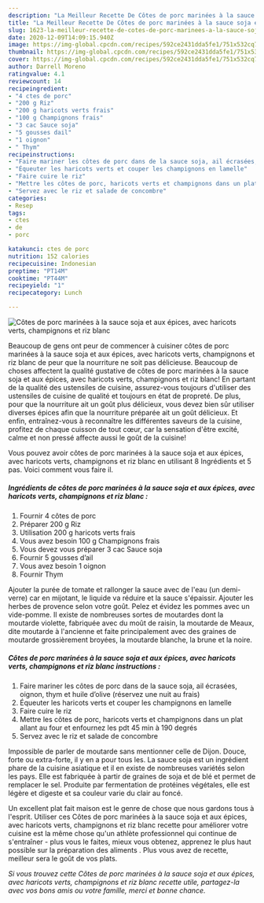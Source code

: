 ```yaml
---
description: "La Meilleur Recette De Côtes de porc marinées à la sauce soja et aux épices, avec haricots verts, champignons et riz blanc"
title: "La Meilleur Recette De Côtes de porc marinées à la sauce soja et aux épices, avec haricots verts, champignons et riz blanc"
slug: 1623-la-meilleur-recette-de-cotes-de-porc-marinees-a-la-sauce-soja-et-aux-epices-avec-haricots-verts-champignons-et-riz-blanc
date: 2020-12-09T14:09:15.940Z
image: https://img-global.cpcdn.com/recipes/592ce2431dda5fe1/751x532cq70/cotes-de-porc-marinees-a-la-sauce-soja-et-aux-epices-avec-haricots-verts-champignons-et-riz-blanc-photo-principale-de-la-recette.jpg
thumbnail: https://img-global.cpcdn.com/recipes/592ce2431dda5fe1/751x532cq70/cotes-de-porc-marinees-a-la-sauce-soja-et-aux-epices-avec-haricots-verts-champignons-et-riz-blanc-photo-principale-de-la-recette.jpg
cover: https://img-global.cpcdn.com/recipes/592ce2431dda5fe1/751x532cq70/cotes-de-porc-marinees-a-la-sauce-soja-et-aux-epices-avec-haricots-verts-champignons-et-riz-blanc-photo-principale-de-la-recette.jpg
author: Darrell Moreno
ratingvalue: 4.1
reviewcount: 14
recipeingredient:
- "4 ctes de porc"
- "200 g Riz"
- "200 g haricots verts frais"
- "100 g Champignons frais"
- "3 cac Sauce soja"
- "5 gousses dail"
- "1 oignon"
- " Thym"
recipeinstructions:
- "Faire mariner les côtes de porc dans de la sauce soja, ail écrasées, oignon, thym et huile d’olive (réservez une nuit au frais)"
- "Équeuter les haricots verts et couper les champignons en lamelle"
- "Faire cuire le riz"
- "Mettre les côtes de porc, haricots verts et champignons dans un plat allant au four et enfournez les pdt 45 min à 190 degrés"
- "Servez avec le riz et salade de concombre"
categories:
- Resep
tags:
- ctes
- de
- porc

katakunci: ctes de porc 
nutrition: 152 calories
recipecuisine: Indonesian
preptime: "PT14M"
cooktime: "PT44M"
recipeyield: "1"
recipecategory: Lunch

---
```



![Côtes de porc marinées à la sauce soja et aux épices, avec haricots verts, champignons et riz blanc](https://img-global.cpcdn.com/recipes/592ce2431dda5fe1/751x532cq70/cotes-de-porc-marinees-a-la-sauce-soja-et-aux-epices-avec-haricots-verts-champignons-et-riz-blanc-photo-principale-de-la-recette.jpg)

Beaucoup de gens ont peur de commencer à cuisiner côtes de porc marinées à la sauce soja et aux épices, avec haricots verts, champignons et riz blanc de peur que la nourriture ne soit pas délicieuse. Beaucoup de choses affectent la qualité gustative de côtes de porc marinées à la sauce soja et aux épices, avec haricots verts, champignons et riz blanc! En partant de la qualité des ustensiles de cuisine, assurez-vous toujours d'utiliser des ustensiles de cuisine de qualité et toujours en état de propreté. De plus, pour que la nourriture ait un goût plus délicieux, vous devez bien sûr utiliser diverses épices afin que la nourriture préparée ait un goût délicieux. Et enfin, entraînez-vous à reconnaître les différentes saveurs de la cuisine, profitez de chaque cuisson de tout cœur, car la sensation d'être excité, calme et non pressé affecte aussi le goût de la cuisine!

<!--inarticleads1-->

Vous pouvez avoir côtes de porc marinées à la sauce soja et aux épices, avec haricots verts, champignons et riz blanc en utilisant 8 Ingrédients et 5 pas. Voici comment vous faire il.

##### Ingrédients de côtes de porc marinées à la sauce soja et aux épices, avec haricots verts, champignons et riz blanc :

1. Fournir 4 côtes de porc
1. Préparer 200 g Riz
1. Utilisation 200 g haricots verts frais
1. Vous avez besoin 100 g Champignons frais
1. Vous devez vous préparer 3 cac Sauce soja
1. Fournir 5 gousses d’ail
1. Vous avez besoin 1 oignon
1. Fournir  Thym


Ajouter la purée de tomate et rallonger la sauce avec de l&#39;eau (un demi-verre) car en mijotant, le liquide va réduire et la sauce s&#39;épaissir. Ajouter les herbes de provence selon votre goût. Pelez et évidez les pommes avec un vide-pomme. Il existe de nombreuses sortes de moutardes dont la moutarde violette, fabriquée avec du moût de raisin, la moutarde de Meaux, dite moutarde à l&#39;ancienne et faite principalement avec des graines de moutarde grossièrement broyées, la moutarde blanche, la brune et la noire. 

<!--inarticleads2-->

##### Côtes de porc marinées à la sauce soja et aux épices, avec haricots verts, champignons et riz blanc instructions :

1. Faire mariner les côtes de porc dans de la sauce soja, ail écrasées, oignon, thym et huile d’olive (réservez une nuit au frais)
1. Équeuter les haricots verts et couper les champignons en lamelle
1. Faire cuire le riz
1. Mettre les côtes de porc, haricots verts et champignons dans un plat allant au four et enfournez les pdt 45 min à 190 degrés
1. Servez avec le riz et salade de concombre


Impossible de parler de moutarde sans mentionner celle de Dijon. Douce, forte ou extra-forte, il y en a pour tous les. La sauce soja est un ingrédient phare de la cuisine asiatique et il en existe de nombreuses variétés selon les pays. Elle est fabriquée à partir de graines de soja et de blé et permet de remplacer le sel. Produite par fermentation de protéines végétales, elle est légère et digeste et sa couleur varie du clair au foncé. 

<!--inarticleads1-->

<p>
Un excellent plat fait maison est le genre de chose que nous gardons tous à l'esprit. Utiliser ces Côtes de porc marinées à la sauce soja et aux épices, avec haricots verts, champignons et riz blanc recette pour améliorer votre cuisine est la même chose qu'un athlète professionnel qui continue de s'entraîner - plus vous le faites, mieux vous obtenez, apprenez le plus haut possible sur la préparation des aliments . Plus vous avez de recette, meilleur sera le goût de vos plats.
</p>

<p>
<i>Si vous trouvez cette Côtes de porc marinées à la sauce soja et aux épices, avec haricots verts, champignons et riz blanc recette utile, partagez-la avec vos bons amis ou votre famille, merci et bonne chance.</i>
</p>
